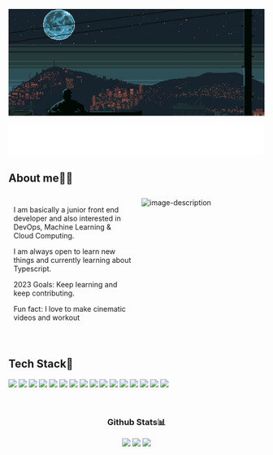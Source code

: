 <p align="center">
  <img src="/Hero.gif" align="center" valign="center"/>
</p>
<p align="center">
    <img src="/img/CodeIntro.svg"/>
</p>

<p align="left">
  <h2 align="left">About me👨‍💻</h2>
</p>
<div style="display: flex;">
  <div style="flex: 50%; padding: 10px;">
    <p>I am basically a junior front end developer and also interested in DevOps, Machine Learning & Cloud Computing.</p>
    <p>I am always open to learn new things and currently learning about Typescript.</p>
    <p>2023 Goals: Keep learning and keep contributing.</p>
    <p>Fun fact: I love to make cinematic videos and workout</p>
  </div>
  
  <div style="flex: 50%; padding: 10px;">
    <img src="/img/Neku.gif" alt="image-description">
  </div>
</div>

<br/>
<p align="left">
  <h2 align="left">Tech Stack🚀</h2>
</p>
<p align="left">
  <img width="auto" src="https://img.shields.io/badge/NPM-%23000000.svg?style=for-the-badge&logo=npm&logoColor=white"/> 
  <img width="auto" src="https://img.shields.io/badge/javascript-%23323330.svg?style=for-the-badge&logo=javascript&logoColor=%23F7DF1E"/> 
  <img width="auto" src="https://img.shields.io/badge/react-%2320232a.svg?style=for-the-badge&logo=react&logoColor=%2361DAFB"/> 
  <img width="auto" src="https://img.shields.io/badge/TypeScript-007ACC?style=for-the-badge&logo=typescript&logoColor=white"/>
  <img width="auto" src="https://img.shields.io/badge/styled--components-DB7093?style=for-the-badge&logo=styled-components&logoColor=white"/>
  <img width="auto" src="https://img.shields.io/badge/SASS-hotpink.svg?style=for-the-badge&logo=SASS&logoColor=white"/> 
  <img width="auto" src="https://img.shields.io/badge/Babel-F9DC3e?style=for-the-badge&logo=babel&logoColor=black"/>
  <img width="auto" src="https://img.shields.io/badge/java-%23ED8B00.svg?style=for-the-badge&logo=java&logoColor=white"/> 
  <img width="auto" src="https://img.shields.io/badge/c%23-%23239120.svg?style=for-the-badge&logo=c-sharp&logoColor=white"/> 
  <img width="auto" src="https://img.shields.io/badge/python-3670A0?style=for-the-badge&logo=python&logoColor=ffdd54"/> 
  <img width="auto" src="https://img.shields.io/badge/Xamarin-3199DC?style=for-the-badge&logo=xamarin&logoColor=white"/> 
  <img width="auto" src="https://img.shields.io/badge/mysql-%2300f.svg?style=for-the-badge&logo=mysql&logoColor=white"/> 
  <img width="auto" src="https://img.shields.io/badge/MariaDB-003545?style=for-the-badge&logo=mariadb&logoColor=white"/> 
  <img width="auto" src="https://img.shields.io/badge/Adobe%20XD-470137?style=for-the-badge&logo=Adobe%20XD&logoColor=#FF61F6"/> 
  <img width="auto" src="https://img.shields.io/badge/Framer-black?style=for-the-badge&logo=framer&logoColor=blue"/> 	
  <img width="auto" src="https://img.shields.io/badge/figma-%23F24E1E.svg?style=for-the-badge&logo=figma&logoColor=white"/>
</p>
<br/>

<p align="center">
  <h3 align="center">Github Stats📊</h3>
</p>
<p align="center">
  <img src="https://github-readme-stats.vercel.app/api?username=Nekuso&show_icons=true&theme=radical" width ="45%"/>
  <img src="https://github-readme-stats.vercel.app/api/top-langs/?username=Nekuso&layout=compact&theme=radical" width ="38%"/>
  <img src="https://github-readme-streak-stats.herokuapp.com/?user=Nekuso&theme=radical" />
</p>
